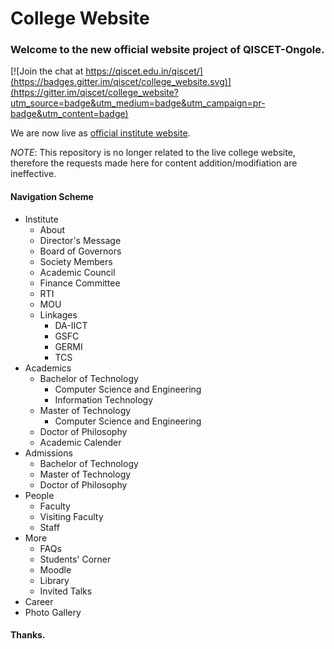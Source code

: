 # College Website
### Welcome to the new official website project of QISCET-Ongole. 

[![Join the chat at https://qiscet.edu.in/qiscet/](https://badges.gitter.im/qiscet/college_website.svg)](https://gitter.im/qiscet/college_website?utm_source=badge&utm_medium=badge&utm_campaign=pr-badge&utm_content=badge)

We are now live as [official institute website](http://qiscet.edu.in/).

*NOTE*: This repository is no longer related to the live college website, therefore the requests made here for content addition/modifiation are ineffective.


#### Navigation Scheme
* Institute
    * About
    * Director's Message
    * Board of Governors
    * Society Members
    * Academic Council
    * Finance Committee
    * RTI
    * MOU
    * Linkages
        * DA-IICT
        * GSFC
        * GERMI
        * TCS
* Academics
    * Bachelor of Technology
        * Computer Science and Engineering
        * Information Technology
    * Master of Technology
        * Computer Science and Engineering
    * Doctor of Philosophy
    * Academic Calender
* Admissions
    * Bachelor of Technology
    * Master of Technology
    * Doctor of Philosophy
* People
    * Faculty
    * Visiting Faculty
    * Staff
* More
    * FAQs
    * Students' Corner
    * Moodle
    * Library
    * Invited Talks
* Career
* Photo Gallery


#### Thanks.